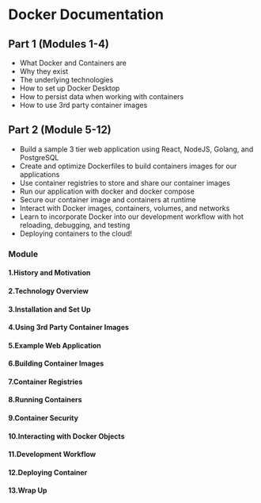 # Docker Documentation

## Part 1 (Modules 1-4)

- What Docker and Containers are
- Why they exist
- The underlying technologies
- How to set up Docker Desktop
- How to persist data when working with containers
- How to use 3rd party container images
## Part 2 (Module 5-12)
- Build a sample 3 tier web application using React, NodeJS, Golang, and PostgreSQL
- Create and optimize Dockerfiles to build containers images for our applications
- Use container registries to store and share our container images
- Run our application with docker and docker compose
- Secure our container image and containers at runtime
- Interact with Docker images, containers, volumes, and networks
- Learn to incorporate Docker into our development workflow with hot reloading, debugging, and testing
- Deploying containers to the cloud!
### Module
  ####  1.History and Motivation
  ####  2.Technology Overview
  ####  3.Installation and Set Up
  ####  4.Using 3rd Party Container Images
  ####  5.Example Web Application
  ####  6.Building Container Images
  ####  7.Container Registries
  ####  8.Running Containers
  ####  9.Container Security
  ####  10.Interacting with Docker Objects
  ####  11.Development Workflow
  ####  12.Deploying Container
  ####  13.Wrap Up
  
